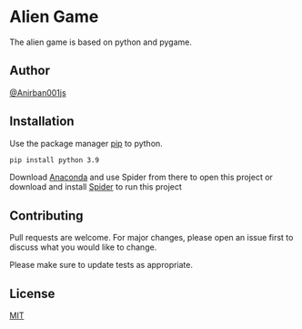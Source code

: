 # Alien Game

The alien game is based on python and pygame.

## Author
[@Anirban001js](https://github.com/Anirban001js)

## Installation

Use the package manager [pip](https://pip.pypa.io/en/stable/) to python.

```bash
pip install python 3.9
```
Download [Anaconda](https://www.anaconda.com/products/individual#windows) and use Spider from there to open this project or download and install [Spider](https://www.spyder-ide.org/) to run this project


## Contributing
Pull requests are welcome. For major changes, please open an issue first to discuss what you would like to change.

Please make sure to update tests as appropriate.

## License
[MIT](https://choosealicense.com/licenses/mit/)
